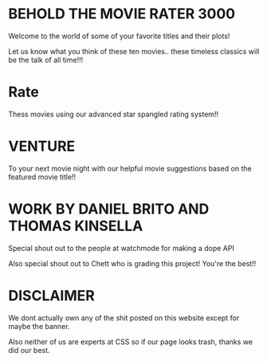 # BEHOLD THE MOVIE RATER 3000

Welcome to the world of some of your favorite titles and their plots!

Let us know what you think of these ten movies.. these timeless classics will be the talk of all time!!!

# Rate
Thess movies using our advanced star spangled rating system!!

# VENTURE 
To your next movie night with our helpful movie suggestions based on the featured movie title!!

# WORK BY DANIEL BRITO AND THOMAS KINSELLA

Special shout out to the people at watchmode for making a dope API

Also special shout out to Chett who is grading this project! You're the best!!

# DISCLAIMER
 We dont actually own any of the shit posted on this website except for maybe the banner.
 
 Also neither of us are experts at CSS so if our page looks trash, thanks we did our best.